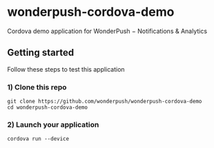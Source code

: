 # wonderpush-cordova-demo

Cordova demo application for WonderPush − Notifications &amp; Analytics

## Getting started

Follow these steps to test this application 

### 1) Clone this repo

```
git clone https://github.com/wonderpush/wonderpush-cordova-demo
cd wonderpush-cordova-demo
```

### 2) Launch your application

```
cordova run --device
```
